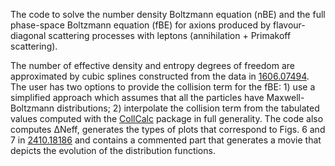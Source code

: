 The code to solve the number density Boltzmann equation (nBE) and the full phase-space Boltzmann equation (fBE) for axions produced by flavour-diagonal scattering processes with leptons (annihilation + Primakoff scattering). 

The number of effective density and entropy degrees of freedom are approximated by cubic splines constructed from the data in [1606.07494](https://arxiv.org/abs/1606.07494). The user has two options to provide the collision term for the fBE: 1) use a simplified approach which assumes that all the particles have Maxwell-Boltzmann distributions; 2) interpolate the collision term from the tabulated values computed with the [CollCalc](https://github.com/Maxim-Laletin/CollCalc) package in full generality. The code also computes ∆Neff, generates the types of plots that correspond to Figs. 6 and 7 in [2410.18186](https://arxiv.org//abs/2410.18186) and contains a commented part that generates a movie that depicts the evolution of the distribution functions. 

